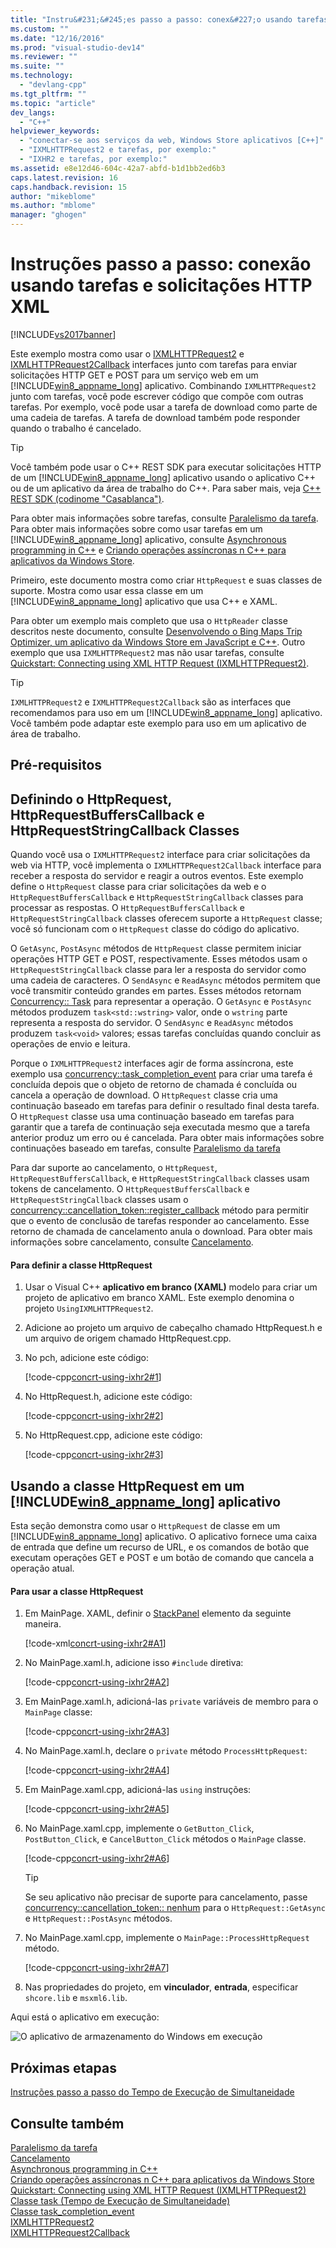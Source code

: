 ```yaml
---
title: "Instru&#231;&#245;es passo a passo: conex&#227;o usando tarefas e solicita&#231;&#245;es HTTP XML | Microsoft Docs"
ms.custom: ""
ms.date: "12/16/2016"
ms.prod: "visual-studio-dev14"
ms.reviewer: ""
ms.suite: ""
ms.technology: 
  - "devlang-cpp"
ms.tgt_pltfrm: ""
ms.topic: "article"
dev_langs: 
  - "C++"
helpviewer_keywords: 
  - "conectar-se aos serviços da web, Windows Store aplicativos [C++]"
  - "IXMLHTTPRequest2 e tarefas, por exemplo:"
  - "IXHR2 e tarefas, por exemplo:"
ms.assetid: e8e12d46-604c-42a7-abfd-b1d1bb2ed6b3
caps.latest.revision: 16
caps.handback.revision: 15
author: "mikeblome"
ms.author: "mblome"
manager: "ghogen"
---
```

# Instru&#231;&#245;es passo a passo: conex&#227;o usando tarefas e solicita&#231;&#245;es HTTP XML
[!INCLUDE[vs2017banner](../../assembler/inline/includes/vs2017banner.md)]

Este exemplo mostra como usar o [IXMLHTTPRequest2](http://msdn.microsoft.com/pt-br/bbc11c4a-aecf-4d6d-8275-3e852e309908) e [IXMLHTTPRequest2Callback](http://msdn.microsoft.com/pt-br/aa4b3f4c-6e28-458b-be25-6cce8865fc71) interfaces junto com tarefas para enviar solicitações HTTP GET e POST para um serviço web em um [!INCLUDE[win8_appname_long](../../build/includes/win8_appname_long_md.md)] aplicativo. Combinando `IXMLHTTPRequest2` junto com tarefas, você pode escrever código que compõe com outras tarefas. Por exemplo, você pode usar a tarefa de download como parte de uma cadeia de tarefas. A tarefa de download também pode responder quando o trabalho é cancelado.  
  
> [!TIP]
>  Você também pode usar o C\+\+ REST SDK para executar solicitações HTTP de um [!INCLUDE[win8_appname_long](../../build/includes/win8_appname_long_md.md)] aplicativo usando o aplicativo C\+\+ ou de um aplicativo da área de trabalho do C\+\+. Para saber mais, veja [C\+\+ REST SDK \(codinome "Casablanca"\)](../../top/cpp-rest-sdk-codename-casablanca.md).  
  
 Para obter mais informações sobre tarefas, consulte [Paralelismo da tarefa](../../parallel/concrt/task-parallelism-concurrency-runtime.md). Para obter mais informações sobre como usar tarefas em um [!INCLUDE[win8_appname_long](../../build/includes/win8_appname_long_md.md)] aplicativo, consulte [Asynchronous programming in C\+\+](http://msdn.microsoft.com/pt-br/512700b7-7863-44cc-93a2-366938052f31) e [Criando operações assíncronas n C\+\+ para aplicativos da Windows Store](../../parallel/concrt/creating-asynchronous-operations-in-cpp-for-windows-store-apps.md).  
  
 Primeiro, este documento mostra como criar `HttpRequest` e suas classes de suporte. Mostra como usar essa classe em um [!INCLUDE[win8_appname_long](../../build/includes/win8_appname_long_md.md)] aplicativo que usa C\+\+ e XAML.  
  
 Para obter um exemplo mais completo que usa o `HttpReader` classe descritos neste documento, consulte [Desenvolvendo o Bing Maps Trip Optimizer, um aplicativo da Windows Store em JavaScript e C\+\+](../Topic/Developing%20Bing%20Maps%20Trip%20Optimizer,%20a%20Windows%20Store%20app%20in%20JavaScript%20and%20C++.md). Outro exemplo que usa `IXMLHTTPRequest2` mas não usar tarefas, consulte [Quickstart: Connecting using XML HTTP Request \(IXMLHTTPRequest2\)](http://msdn.microsoft.com/pt-br/cc7aed53-b2c5-4d83-b85d-cff2f5ba7b35).  
  
> [!TIP]
>  `IXMLHTTPRequest2` e `IXMLHTTPRequest2Callback` são as interfaces que recomendamos para uso em um [!INCLUDE[win8_appname_long](../../build/includes/win8_appname_long_md.md)] aplicativo. Você também pode adaptar este exemplo para uso em um aplicativo de área de trabalho.  
  
## Pré-requisitos  
  
## Definindo o HttpRequest, HttpRequestBuffersCallback e HttpRequestStringCallback Classes  
 Quando você usa o `IXMLHTTPRequest2` interface para criar solicitações da web via HTTP, você implementa o `IXMLHTTPRequest2Callback` interface para receber a resposta do servidor e reagir a outros eventos. Este exemplo define o `HttpRequest` classe para criar solicitações da web e o `HttpRequestBuffersCallback` e `HttpRequestStringCallback` classes para processar as respostas. O `HttpRequestBuffersCallback` e `HttpRequestStringCallback` classes oferecem suporte a `HttpRequest` classe; você só funcionam com o `HttpRequest` classe do código do aplicativo.  
  
 O `GetAsync`, `PostAsync` métodos de `HttpRequest` classe permitem iniciar operações HTTP GET e POST, respectivamente. Esses métodos usam o `HttpRequestStringCallback` classe para ler a resposta do servidor como uma cadeia de caracteres. O `SendAsync` e `ReadAsync` métodos permitem que você transmitir conteúdo grandes em partes. Esses métodos retornam [Concurrency:: Task](../../parallel/concrt/reference/task-class-concurrency-runtime.md) para representar a operação. O `GetAsync` e `PostAsync` métodos produzem `task<std::wstring>` valor, onde o `wstring` parte representa a resposta do servidor. O `SendAsync` e `ReadAsync` métodos produzem `task<void>` valores; essas tarefas concluídas quando concluir as operações de envio e leitura.  
  
 Porque o `IXMLHTTPRequest2` interfaces agir de forma assíncrona, este exemplo usa [concurrency::task\_completion\_event](../../parallel/concrt/reference/task-completion-event-class.md) para criar uma tarefa é concluída depois que o objeto de retorno de chamada é concluída ou cancela a operação de download. O `HttpRequest` classe cria uma continuação baseado em tarefas para definir o resultado final desta tarefa. O `HttpRequest` classe usa uma continuação baseado em tarefas para garantir que a tarefa de continuação seja executada mesmo que a tarefa anterior produz um erro ou é cancelada. Para obter mais informações sobre continuações baseado em tarefas, consulte [Paralelismo da tarefa](../../parallel/concrt/task-parallelism-concurrency-runtime.md)  
  
 Para dar suporte ao cancelamento, o `HttpRequest`, `HttpRequestBuffersCallback`, e `HttpRequestStringCallback` classes usam tokens de cancelamento. O `HttpRequestBuffersCallback` e `HttpRequestStringCallback` classes usam o [concurrency::cancellation\_token::register\_callback](../Topic/cancellation_token::register_callback%20Method.md) método para permitir que o evento de conclusão de tarefas responder ao cancelamento. Esse retorno de chamada de cancelamento anula o download. Para obter mais informações sobre cancelamento, consulte [Cancelamento](../../parallel/concrt/cancellation-in-the-ppl.md).  
  
#### Para definir a classe HttpRequest  
  
1.  Usar o Visual C\+\+ **aplicativo em branco \(XAML\)** modelo para criar um projeto de aplicativo em branco XAML. Este exemplo denomina o projeto `UsingIXMLHTTPRequest2`.  
  
2.  Adicione ao projeto um arquivo de cabeçalho chamado HttpRequest.h e um arquivo de origem chamado HttpRequest.cpp.  
  
3.  No pch, adicione este código:  
  
     [!code-cpp[concrt-using-ixhr2#1](../../parallel/concrt/codesnippet/CPP/walkthrough-connecting-using-tasks-and-xml-http-requests_1.h)]  
  
4.  No HttpRequest.h, adicione este código:  
  
     [!code-cpp[concrt-using-ixhr2#2](../../parallel/concrt/codesnippet/CPP/walkthrough-connecting-using-tasks-and-xml-http-requests_2.h)]  
  
5.  No HttpRequest.cpp, adicione este código:  
  
     [!code-cpp[concrt-using-ixhr2#3](../../parallel/concrt/codesnippet/CPP/walkthrough-connecting-using-tasks-and-xml-http-requests_3.cpp)]  
  
## Usando a classe HttpRequest em um [!INCLUDE[win8_appname_long](../../build/includes/win8_appname_long_md.md)] aplicativo  
 Esta seção demonstra como usar o `HttpRequest` de classe em um [!INCLUDE[win8_appname_long](../../build/includes/win8_appname_long_md.md)] aplicativo. O aplicativo fornece uma caixa de entrada que define um recurso de URL, e os comandos de botão que executam operações GET e POST e um botão de comando que cancela a operação atual.  
  
#### Para usar a classe HttpRequest  
  
1.  Em MainPage. XAML, definir o [StackPanel](http://msdn.microsoft.com/library/windows/apps/xaml/windows.ui.xaml.controls.stackpanel.aspx) elemento da seguinte maneira.  
  
     [!code-xml[concrt-using-ixhr2#A1](../../parallel/concrt/codesnippet/Xaml/walkthrough-connecting-using-tasks-and-xml-http-requests_4.xaml)]  
  
2.  No MainPage.xaml.h, adicione isso `#include` diretiva:  
  
     [!code-cpp[concrt-using-ixhr2#A2](../../parallel/concrt/codesnippet/CPP/walkthrough-connecting-using-tasks-and-xml-http-requests_5.h)]  
  
3.  Em MainPage.xaml.h, adicioná\-las `private` variáveis de membro para o `MainPage` classe:  
  
     [!code-cpp[concrt-using-ixhr2#A3](../../parallel/concrt/codesnippet/CPP/walkthrough-connecting-using-tasks-and-xml-http-requests_6.h)]  
  
4.  No MainPage.xaml.h, declare o `private` método `ProcessHttpRequest`:  
  
     [!code-cpp[concrt-using-ixhr2#A4](../../parallel/concrt/codesnippet/CPP/walkthrough-connecting-using-tasks-and-xml-http-requests_7.h)]  
  
5.  Em MainPage.xaml.cpp, adicioná\-las `using` instruções:  
  
     [!code-cpp[concrt-using-ixhr2#A5](../../parallel/concrt/codesnippet/CPP/walkthrough-connecting-using-tasks-and-xml-http-requests_8.cpp)]  
  
6.  No MainPage.xaml.cpp, implemente o `GetButton_Click`, `PostButton_Click`, e `CancelButton_Click` métodos o `MainPage` classe.  
  
     [!code-cpp[concrt-using-ixhr2#A6](../../parallel/concrt/codesnippet/CPP/walkthrough-connecting-using-tasks-and-xml-http-requests_9.cpp)]  
  
    > [!TIP]
    >  Se seu aplicativo não precisar de suporte para cancelamento, passe [concurrency::cancellation\_token:: nenhum](../Topic/cancellation_token::none%20Method.md) para o `HttpRequest::GetAsync` e `HttpRequest::PostAsync` métodos.  
  
7.  No MainPage.xaml.cpp, implemente o `MainPage::ProcessHttpRequest` método.  
  
     [!code-cpp[concrt-using-ixhr2#A7](../../parallel/concrt/codesnippet/CPP/walkthrough-connecting-using-tasks-and-xml-http-requests_10.cpp)]  
  
8.  Nas propriedades do projeto, em **vinculador**, **entrada**, especificar `shcore.lib` e `msxml6.lib`.  
  
 Aqui está o aplicativo em execução:  
  
 ![O aplicativo de armazenamento do Windows em execução](../../parallel/concrt/media/concrt_usingixhr2.png "ConcRT\_UsingIXHR2")  
  
## Próximas etapas  
 [Instruções passo a passo do Tempo de Execução de Simultaneidade](../Topic/Concurrency%20Runtime%20Walkthroughs.md)  
  
## Consulte também  
 [Paralelismo da tarefa](../../parallel/concrt/task-parallelism-concurrency-runtime.md)   
 [Cancelamento](../../parallel/concrt/cancellation-in-the-ppl.md)   
 [Asynchronous programming in C\+\+](http://msdn.microsoft.com/pt-br/512700b7-7863-44cc-93a2-366938052f31)   
 [Criando operações assíncronas n C\+\+ para aplicativos da Windows Store](../../parallel/concrt/creating-asynchronous-operations-in-cpp-for-windows-store-apps.md)   
 [Quickstart: Connecting using XML HTTP Request \(IXMLHTTPRequest2\)](http://msdn.microsoft.com/pt-br/cc7aed53-b2c5-4d83-b85d-cff2f5ba7b35)   
 [Classe task \(Tempo de Execução de Simultaneidade\)](../../parallel/concrt/reference/task-class-concurrency-runtime.md)   
 [Classe task\_completion\_event](../../parallel/concrt/reference/task-completion-event-class.md)   
 [IXMLHTTPRequest2](http://msdn.microsoft.com/pt-br/bbc11c4a-aecf-4d6d-8275-3e852e309908)   
 [IXMLHTTPRequest2Callback](http://msdn.microsoft.com/pt-br/aa4b3f4c-6e28-458b-be25-6cce8865fc71)